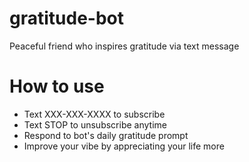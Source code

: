 # gratitude-bot
Peaceful friend who inspires gratitude via text message

# How to use
- Text XXX-XXX-XXXX to subscribe
- Text STOP to unsubscribe anytime
- Respond to bot's daily gratitude prompt
- Improve your vibe by appreciating your life more


